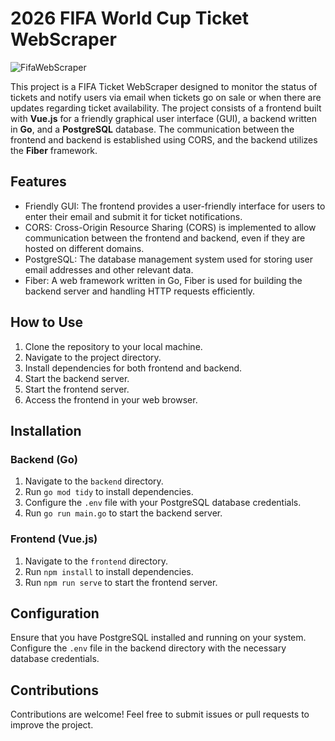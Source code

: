 # 2026 FIFA World Cup Ticket WebScraper

![FifaWebScraper](https://github.com/LukasBel/FIFA_Scraper/assets/45898249/6b376b61-0665-47e0-8120-87768822603e)

This project is a FIFA Ticket WebScraper designed to monitor the status of tickets and notify users via email when tickets 
go on sale or when there are updates regarding ticket availability. The project consists of a frontend built with **Vue.js** 
for a friendly graphical user interface (GUI), a backend written in **Go**, and a **PostgreSQL** database. The communication 
between the frontend and backend is established using CORS, and the backend utilizes the **Fiber** framework.

## Features

- Friendly GUI: The frontend provides a user-friendly interface for users to enter their email and submit it for ticket notifications.
- CORS: Cross-Origin Resource Sharing (CORS) is implemented to allow communication between the frontend and backend, even if they are hosted on different domains.
- PostgreSQL: The database management system used for storing user email addresses and other relevant data.
- Fiber: A web framework written in Go, Fiber is used for building the backend server and handling HTTP requests efficiently.

## How to Use

1. Clone the repository to your local machine.
2. Navigate to the project directory.
3. Install dependencies for both frontend and backend.
4. Start the backend server.
5. Start the frontend server.
6. Access the frontend in your web browser.

## Installation

### Backend (Go)

1. Navigate to the `backend` directory.
2. Run `go mod tidy` to install dependencies.
3. Configure the `.env` file with your PostgreSQL database credentials.
4. Run `go run main.go` to start the backend server.

### Frontend (Vue.js)

1. Navigate to the `frontend` directory.
2. Run `npm install` to install dependencies.
3. Run `npm run serve` to start the frontend server.

## Configuration

Ensure that you have PostgreSQL installed and running on your system. Configure the `.env` file in the backend directory with the necessary database credentials.

## Contributions

Contributions are welcome! Feel free to submit issues or pull requests to improve the project.

